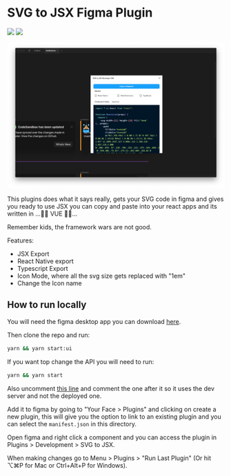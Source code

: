 # SVG to JSX Figma Plugin

[![](https://img.shields.io/endpoint?url=https://figma-plugin-badges.vercel.app/api/installs/749818562498396194)](https://www.figma.com/community/plugin/749818562498396194/SVG-to-JSX)
[![](https://img.shields.io/endpoint?url=https://figma-plugin-badges.vercel.app/api/likes/749818562498396194)](https://www.figma.com/community/plugin/749818562498396194/SVG-to-JSX)

![Plugin UI](./ui.png)

This plugins does what it says really, gets your SVG code in figma and gives you ready to use JSX you can copy and paste into your react apps and its written in ...🥁🥁 VUE 🥁🥁...

Remember kids, the framework wars are not good.

Features:

- JSX Export
- React Native export
- Typescript Export
- Icon Mode, where all the svg size gets replaced with "1em"
- Change the Icon name

## How to run locally

You will need the figma desktop app you can download [here](https://www.figma.com/downloads/).

Then clone the repo and run:

```bash
yarn && yarn start:ui
```

If you want top change the API you will need to run:

```bash
yarn && yarn start
```

Also uncomment [this line](https://github.com/SaraVieira/svg-to-jsx/blob/05f9c645332f07b4e68129b8e42389abcd1a7345/src/ui.html#L127) and comment the one after it so it uses the dev server and not the deployed one.

Add it to figma by going to "Your Face > Plugins" and clicking on create a new plugin, this will give you the option to link to an existing plugin and you can select the `manifest.json` in this directory.

Open figma and right click a component and you can access the plugin in Plugins > Development > SVG to JSX.

When making changes go to Menu > Plugins > "Run Last Plugin" (Or hit ⌥⌘P for Mac or Ctrl+Alt+P for Windows).
